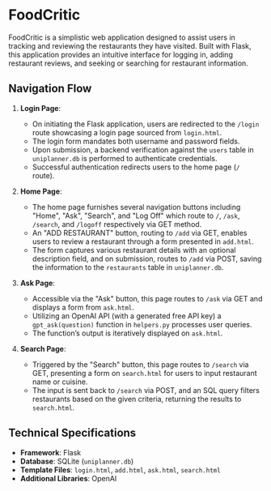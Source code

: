 # FoodCritic

FoodCritic is a simplistic web application designed to assist users in tracking and reviewing the restaurants they have visited. Built with Flask, this application provides an intuitive interface for logging in, adding restaurant reviews, and seeking or searching for restaurant information.

## Navigation Flow

1. **Login Page**:
    - On initiating the Flask application, users are redirected to the `/login` route showcasing a login page sourced from `login.html`.
    - The login form mandates both username and password fields.
    - Upon submission, a backend verification against the `users` table in `uniplanner.db` is performed to authenticate credentials.
    - Successful authentication redirects users to the home page (`/` route).

2. **Home Page**:
    - The home page furnishes several navigation buttons including "Home", "Ask", "Search", and "Log Off" which route to `/`, `/ask`, `/search`, and `/logoff` respectively via GET method.
    - An "ADD RESTAURANT" button, routing to `/add` via GET, enables users to review a restaurant through a form presented in `add.html`.
    - The form captures various restaurant details with an optional description field, and on submission, routes to `/add` via POST, saving the information to the `restaurants` table in `uniplanner.db`.

3. **Ask Page**:
    - Accessible via the "Ask" button, this page routes to `/ask` via GET and displays a form from `ask.html`.
    - Utilizing an OpenAI API (with a generated free API key) a `gpt_ask(question)` function in `helpers.py` processes user queries.
    - The function’s output is iteratively displayed on `ask.html`.

4. **Search Page**:
    - Triggered by the "Search" button, this page routes to `/search` via GET, presenting a form on `search.html` for users to input restaurant name or cuisine.
    - The input is sent back to `/search` via POST, and an SQL query filters restaurants based on the given criteria, returning the results to `search.html`.

## Technical Specifications

- **Framework**: Flask
- **Database**: SQLite (`uniplanner.db`)
- **Template Files**: `login.html`, `add.html`, `ask.html`, `search.html`
- **Additional Libraries**: OpenAI


